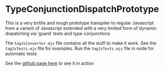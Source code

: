 # TypeConjunctionDispatchPrototype
This is a very brittle and rough prototype transpiler to regular Javascript from a variant of Javascript extended with a very limited form of dynamic dispatching via ‘guard’ tests and type conjunctions

The `tagJsConverter.mjs` file contains all the stuff to make it work. See the `tagJsTests.mjs` file for examples. Run the `tagJsTests.mjs` file in node for automatic tests

See the [github page here](https://jmacc93.github.io/TypeConjunctionDispatchPrototype/) to see it in action
